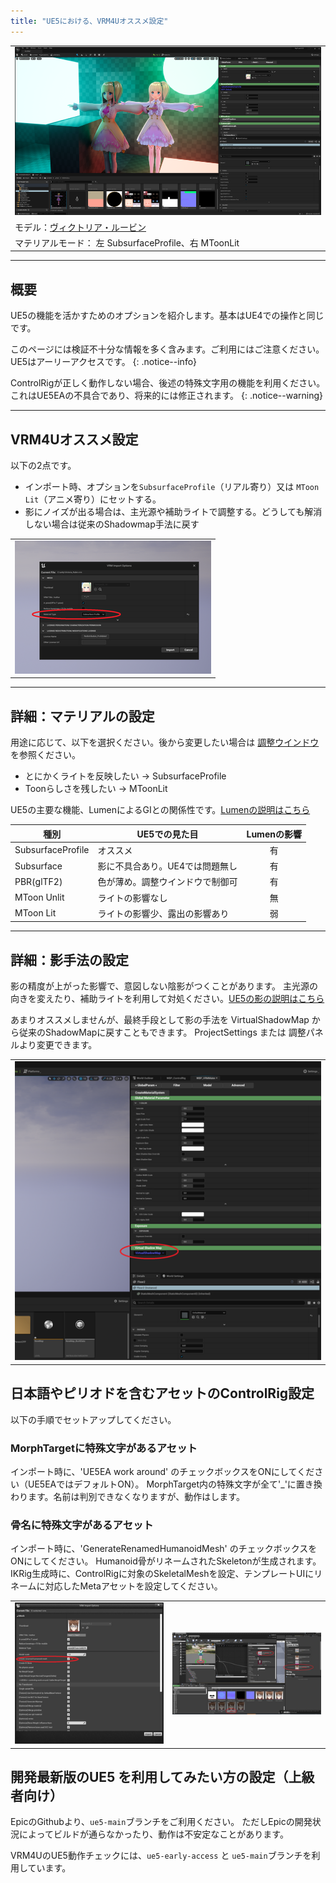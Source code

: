 ```yaml
---
title: "UE5における、VRM4Uオススメ設定"
---
```


||
|-|
|[![](./assets/images/small/51a_top.png)](../assets/images/51a_top.png)|
|モデル：[ヴィクトリア・ルービン](https://hub.vroid.com/characters/2792872861023597723/models/5013769147837660446)|
|マテリアルモード： 左 SubsurfaceProfile、右 MToonLit|

----

## 概要

UE5の機能を活かすためのオプションを紹介します。基本はUE4での操作と同じです。

このページには検証不十分な情報を多く含みます。ご利用にはご注意ください。UE5はアーリーアクセスです。
{: .notice--info}

ControlRigが正しく動作しない場合、後述の特殊文字用の機能を利用ください。これはUE5EAの不具合であり、将来的には修正されます。
{: .notice--warning}

----

## VRM4Uオススメ設定

以下の2点です。

 - インポート時、オプションを`SubsurfaceProfile`（リアル寄り）又は `MToon Lit`（アニメ寄り）にセットする。
 - 影にノイズが出る場合は、主光源や補助ライトで調整する。どうしても解消しない場合は従来のShadowmap手法に戻す

||
|-|
|[![](./assets/images/small/51a_1.png)](../assets/images/51a_1.png)|


----

## 詳細：マテリアルの設定

用途に応じて、以下を選択ください。後から変更したい場合は [調整ウインドウ](../01_material/)を参照ください。

 - とにかくライトを反映したい -> SubsurfaceProfile
 - Toonらしさを残したい -> MToonLit

UE5の主要な機能、LumenによるGIとの関係性です。[Lumenの説明はこちら](https://docs.unrealengine.com/5.0/ja/RenderingFeatures/Lumen/)

|種別|UE5での見た目|Lumenの影響|
|-|-|:-:|
|SubsurfaceProfile|オススメ|有|
|Subsurface|影に不具合あり。UE4では問題無し|有|
|PBR(glTF2)|色が薄め。調整ウインドウで制御可|有|
|MToon Unlit|ライトの影響なし|無|
|MToon Lit|ライトの影響少、露出の影響あり|弱|

----

## 詳細：影手法の設定

影の精度が上がった影響で、意図しない陰影がつくことがあります。
主光源の向きを変えたり、補助ライトを利用して対処ください。[UE5の影の説明はこちら](https://docs.unrealengine.com/5.0/ja/RenderingFeatures/VirtualShadowMaps/)

あまりオススメしませんが、最終手段として影の手法を VirtualShadowMap から従来のShadowMapに戻すこともできます。
ProjectSettings または 調整パネルより変更できます。

||
|-|
|[![](./assets/images/small/51a_2.png)](../assets/images/51a_2.png)|


## 日本語やピリオドを含むアセットのControlRig設定

以下の手順でセットアップしてください。

### MorphTargetに特殊文字があるアセット

インポート時に、'UE5EA work around' のチェックボックスをONにしてください（UE5EAではデフォルトON）。
MorphTarget内の特殊文字が全て'_'に置き換わります。名前は判別できなくなりますが、動作はします。

### 骨名に特殊文字があるアセット

インポート時に、'GenerateRenamedHumanoidMesh' のチェックボックスをONにしてください。
Humanoid骨がリネームされたSkeletonが生成されます。
IKRig生成時に、ControlRigに対象のSkeletalMeshを設定、テンプレートUIにリネームに対応したMetaアセットを設定してください。

|||
|-|-|
|[![](./assets/images/small/51a_rig1.png)](../assets/images/51a_rig1.png)|[![](./assets/images/small/51a_rig2.png)](../assets/images/51a_rig2.png)|


## 開発最新版のUE5 を利用してみたい方の設定（上級者向け）

EpicのGithubより、`ue5-main`ブランチをご利用ください。
ただしEpicの開発状況によってビルドが通らなかったり、動作は不安定なことがあります。

VRM4UのUE5動作チェックには、`ue5-early-access` と `ue5-main`ブランチを利用しています。

